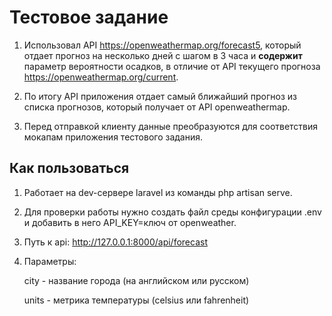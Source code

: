 # Тестовое задание

1. Использовал API https://openweathermap.org/forecast5, который отдает прогноз на несколько дней с шагом в 3 часа и **содержит** параметр вероятности осадков,
в отличие от API текущего прогноза https://openweathermap.org/current.

2. По итогу API приложения отдает самый ближайший прогноз из списка прогнозов, который получает от API openweathermap.
  
3. Перед отправкой клиенту данные преобразуются для соответствия мокапам приложения тестового задания.

## Как пользоваться 

1. Работает на dev-сервере laravel из команды php artisan serve.

2. Для проверки работы нужно создать файл среды конфигурации .env и добавить в него API_KEY=ключ от openweather.

3. Путь к api: http://127.0.0.1:8000/api/forecast

4. Параметры: 

    city - название города (на английском или русском)

    units - метрика температуры (celsius или fahrenheit)
